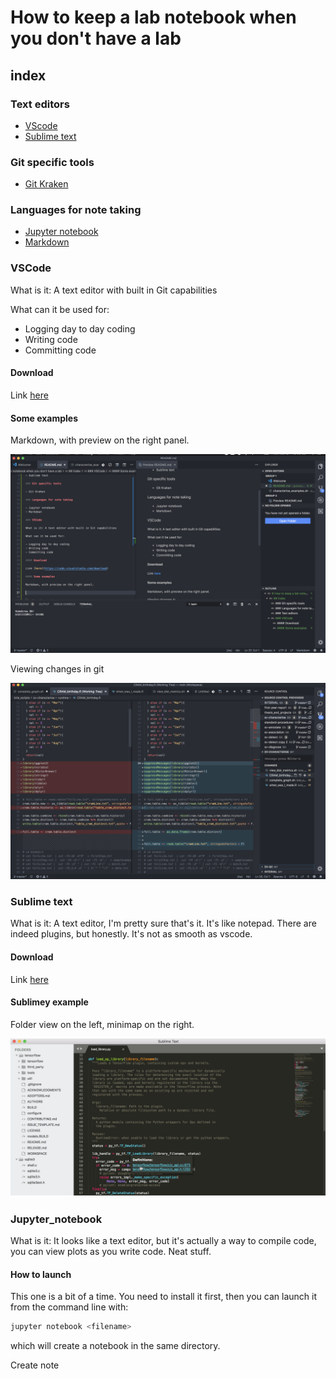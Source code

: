 # How to keep a lab notebook when you don't have a lab

## index

### Text editors

- [VScode](###VScode)
- [Sublime text](###Sublime_text)

### Git specific tools

- [Git Kraken](###Git_Kraken)

### Languages for note taking

- [Jupyter notebook](###Jupyter_notebook)
- [Markdown](###Markdown)

### VSCode

What is it: A text editor with built in Git capabilities

What can it be used for:

- Logging day to day coding
- Writing code
- Committing code

#### Download

Link [here](https://code.visualstudio.com/download)

#### Some examples

Markdown, with preview on the right panel.

![md](figs/md_view.png)

Viewing changes in git

![git](figs/changes.png)

### Sublime text

What is it: A text editor, I'm pretty sure that's it. It's like notepad. There are indeed plugins, but honestly. It's not as smooth as vscode.

#### Download

Link [here](https://www.sublimetext.com/3)

#### Sublimey example

Folder view on the left, minimap on the right.

![sublime](figs/sublime.png)

### Jupyter_notebook

What is it: It looks like a text editor, but it's actually a way to compile code, you can view plots as you write code. Neat stuff.

#### How to launch

This one is a bit of a time. You need to install it first, then you can launch it from the command line with:

``` bash
jupyter notebook <filename>
```

which will create a notebook in the same directory.

Create note

